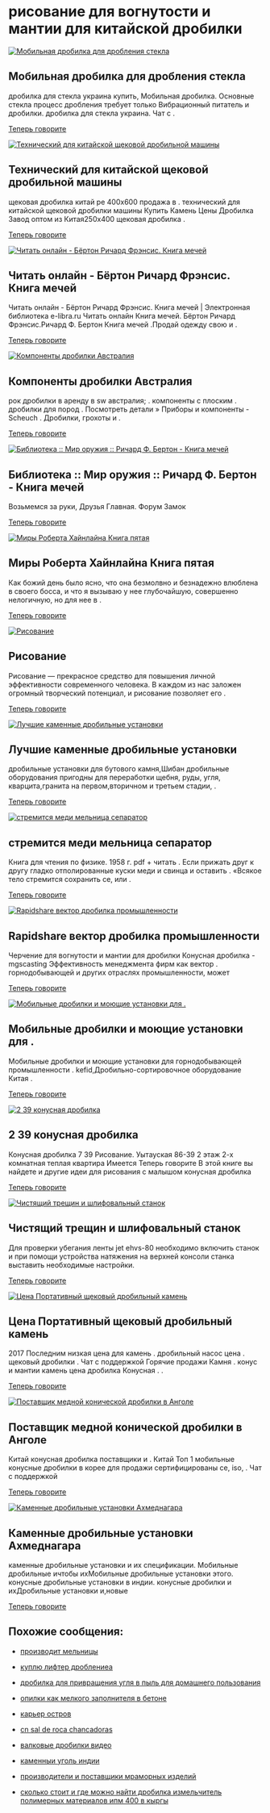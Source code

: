 # рисование для вогнутости и мантии для китайской дробилки
<a href="https://mnn.zoosnet.net/LR/Chatpre.aspx?id=MNN94995150&p=https://consultis.com.pl/" target="_blank">![Мобильная дробилка для дробления стекла](https://github.com/millmachine/images/raw/main/368.jpg)</a>
## Мобильная дробилка для дробления стекла
дробилка для стекла украина купить, Мобильная дробилка. Основные стекла процесс дробления требует только Вибрационный питатель и дробилки. дробилка для стекла украина. Чат с .
<a href="https://mnn.zoosnet.net/LR/Chatpre.aspx?id=MNN94995150&p=https://consultis.com.pl/" target="_blank">Теперь говорите</a>
<a href="https://mnn.zoosnet.net/LR/Chatpre.aspx?id=MNN94995150&p=https://consultis.com.pl/" target="_blank">![Технический для китайской щековой дробильной машины](https://github.com/millmachine/images/raw/main/706.jpg)</a>
## Технический для китайской щековой дробильной машины
щековая дробилка китай ре 400х600 продажа в . технический для китайской щековой дробилки машины Купить Камень Цены Дробилка Завод оптом из Китая250x400 щековая дробилка .
<a href="https://mnn.zoosnet.net/LR/Chatpre.aspx?id=MNN94995150&p=https://consultis.com.pl/" target="_blank">Теперь говорите</a>
<a href="https://mnn.zoosnet.net/LR/Chatpre.aspx?id=MNN94995150&p=https://consultis.com.pl/" target="_blank">![Читать онлайн - Бёртон Ричард Фрэнсис. Книга мечей ](https://github.com/millmachine/images/raw/main/214.jpg)</a>
## Читать онлайн - Бёртон Ричард Фрэнсис. Книга мечей 
Читать онлайн - Бёртон Ричард Фрэнсис. Книга мечей | Электронная библиотека e-libra.ru Читать онлайн Книга мечей. Бёртон Ричард Фрэнсис.Ричард Ф. Бертон Книга мечей .Продай одежду свою и .
<a href="https://mnn.zoosnet.net/LR/Chatpre.aspx?id=MNN94995150&p=https://consultis.com.pl/" target="_blank">Теперь говорите</a>
<a href="https://mnn.zoosnet.net/LR/Chatpre.aspx?id=MNN94995150&p=https://consultis.com.pl/" target="_blank">![Компоненты дробилки Австралия](https://github.com/millmachine/images/raw/main/1.jpg)</a>
## Компоненты дробилки Австралия
рок дробилки в аренду в sw австралия; . компоненты с плоским . дробилки для пород . Посмотреть детали » Приборы и компоненты - Scheuch . Дробилки, грохоты и .
<a href="https://mnn.zoosnet.net/LR/Chatpre.aspx?id=MNN94995150&p=https://consultis.com.pl/" target="_blank">Теперь говорите</a>
<a href="https://mnn.zoosnet.net/LR/Chatpre.aspx?id=MNN94995150&p=https://consultis.com.pl/" target="_blank">![Библиотека :: Мир оружия :: Ричард Ф. Бертон - Книга мечей](https://github.com/millmachine/images/raw/main/751.jpg)</a>
## Библиотека :: Мир оружия :: Ричард Ф. Бертон - Книга мечей
Возьмемся за руки, Друзья Главная. Форум Замок
<a href="https://mnn.zoosnet.net/LR/Chatpre.aspx?id=MNN94995150&p=https://consultis.com.pl/" target="_blank">Теперь говорите</a>
<a href="https://mnn.zoosnet.net/LR/Chatpre.aspx?id=MNN94995150&p=https://consultis.com.pl/" target="_blank">![Миры Роберта Хайнлайна Книга пятая](https://github.com/millmachine/images/raw/main/404.jpg)</a>
## Миры Роберта Хайнлайна Книга пятая
Как божий день было ясно, что она безмолвно и безнадежно влюблена в своего босса, и что я вызываю у нее глубочайшую, совершенно нелогичную, но для нее в .
<a href="https://mnn.zoosnet.net/LR/Chatpre.aspx?id=MNN94995150&p=https://consultis.com.pl/" target="_blank">Теперь говорите</a>
<a href="https://mnn.zoosnet.net/LR/Chatpre.aspx?id=MNN94995150&p=https://consultis.com.pl/" target="_blank">![Рисование](https://github.com/millmachine/images/raw/main/591.jpg)</a>
## Рисование
Рисование — прекрасное средство для повышения личной эффективности современного человека. В каждом из нас заложен огромный творческий потенциал, и рисование позволяет его .
<a href="https://mnn.zoosnet.net/LR/Chatpre.aspx?id=MNN94995150&p=https://consultis.com.pl/" target="_blank">Теперь говорите</a>
<a href="https://mnn.zoosnet.net/LR/Chatpre.aspx?id=MNN94995150&p=https://consultis.com.pl/" target="_blank">![Лучшие каменные дробильные установки](https://github.com/millmachine/images/raw/main/54.jpg)</a>
## Лучшие каменные дробильные установки
дробильные установки для бутового камня,Шибан дробильные оборудования пригодны для переработки щебня, руды, угля, кварцита,гранита на первом,вторичном и третьем стадии, .
<a href="https://mnn.zoosnet.net/LR/Chatpre.aspx?id=MNN94995150&p=https://consultis.com.pl/" target="_blank">Теперь говорите</a>
<a href="https://mnn.zoosnet.net/LR/Chatpre.aspx?id=MNN94995150&p=https://consultis.com.pl/" target="_blank">![стремится меди мельница сепаратор](https://github.com/millmachine/images/raw/main/254.jpg)</a>
## стремится меди мельница сепаратор
Книга для чтения по физике. 1958 г. pdf + читать . Если прижать друг к другу гладко отполированные куски меди и свинца и оставить . «Всякое тело стремится сохранить се, или .
<a href="https://mnn.zoosnet.net/LR/Chatpre.aspx?id=MNN94995150&p=https://consultis.com.pl/" target="_blank">Теперь говорите</a>
<a href="https://mnn.zoosnet.net/LR/Chatpre.aspx?id=MNN94995150&p=https://consultis.com.pl/" target="_blank">![Rapidshare вектор дробилка промышленности](https://github.com/millmachine/images/raw/main/615.jpg)</a>
## Rapidshare вектор дробилка промышленности
Черчение для вогнутости и мантии для дробилки Конусная дробилка - mgscasting  Эффективность менеджмента фирм как вектор .  горнодобывающей и других отраслях промышленности, может 
<a href="https://mnn.zoosnet.net/LR/Chatpre.aspx?id=MNN94995150&p=https://consultis.com.pl/" target="_blank">Теперь говорите</a>
<a href="https://mnn.zoosnet.net/LR/Chatpre.aspx?id=MNN94995150&p=https://consultis.com.pl/" target="_blank">![Мобильные дробилки и моющие установки для .](https://github.com/millmachine/images/raw/main/106.jpg)</a>
## Мобильные дробилки и моющие установки для .
Мобильные дробилки и моющие установки для горнодобывающей промышленности . kefid,Дробильно-сортировочное оборудование Китая .
<a href="https://mnn.zoosnet.net/LR/Chatpre.aspx?id=MNN94995150&p=https://consultis.com.pl/" target="_blank">Теперь говорите</a>
<a href="https://mnn.zoosnet.net/LR/Chatpre.aspx?id=MNN94995150&p=https://consultis.com.pl/" target="_blank">![2 39 конусная дробилка](https://github.com/millmachine/images/raw/main/118.jpg)</a>
## 2 39 конусная дробилка
Конусная дробилка 7 39 Рисование. Уытауская 86-39 2 этаж 2-х комнатная теплая квартира Имеется Теперь говорите В этой книге вы найдете и другие идеи для рисования с малышом конусная дробилка
<a href="https://mnn.zoosnet.net/LR/Chatpre.aspx?id=MNN94995150&p=https://consultis.com.pl/" target="_blank">Теперь говорите</a>
<a href="https://mnn.zoosnet.net/LR/Chatpre.aspx?id=MNN94995150&p=https://consultis.com.pl/" target="_blank">![Чистящий трещин и шлифовальный станок](https://github.com/millmachine/images/raw/main/363.jpg)</a>
## Чистящий трещин и шлифовальный станок
Для проверки убегания ленты jet ehvs-80 необходимо включить станок и при помощи устройства натяжения на верхней консоли станка выставить необходимые настройки.
<a href="https://mnn.zoosnet.net/LR/Chatpre.aspx?id=MNN94995150&p=https://consultis.com.pl/" target="_blank">Теперь говорите</a>
<a href="https://mnn.zoosnet.net/LR/Chatpre.aspx?id=MNN94995150&p=https://consultis.com.pl/" target="_blank">![Цена Портативный щековый дробильный камень](https://github.com/millmachine/images/raw/main/391.jpg)</a>
## Цена Портативный щековый дробильный камень
2017 Последним низкая цена для камень . дробильный насос цена . щековый дробилки . Чат с поддержкой Горячие продажи Камня .  конус и мантии камень цена дробилка Конусная . .
<a href="https://mnn.zoosnet.net/LR/Chatpre.aspx?id=MNN94995150&p=https://consultis.com.pl/" target="_blank">Теперь говорите</a>
<a href="https://mnn.zoosnet.net/LR/Chatpre.aspx?id=MNN94995150&p=https://consultis.com.pl/" target="_blank">![Поставщик медной конической дробилки в Анголе](https://github.com/millmachine/images/raw/main/422.jpg)</a>
## Поставщик медной конической дробилки в Анголе
Китай конусная дробилка поставщики и . Китай Топ 1 мобильные конусные дробилки в корее для продажи сертифицированы ce, iso, . Чат с поддержкой
<a href="https://mnn.zoosnet.net/LR/Chatpre.aspx?id=MNN94995150&p=https://consultis.com.pl/" target="_blank">Теперь говорите</a>
<a href="https://mnn.zoosnet.net/LR/Chatpre.aspx?id=MNN94995150&p=https://consultis.com.pl/" target="_blank">![Каменные дробильные установки Ахмеднагара](https://github.com/millmachine/images/raw/main/249.jpg)</a>
## Каменные дробильные установки Ахмеднагара
каменные дробильные установки и их спецификации. Мобильные дробильные ичтобы ихМобильные дробильные установки этого. конусные дробильные установки в индии. конусные дробилки и ихДробильные установки и,новые 
<a href="https://mnn.zoosnet.net/LR/Chatpre.aspx?id=MNN94995150&p=https://consultis.com.pl/" target="_blank">Теперь говорите</a>
## Похожие сообщения:
* [производит мельницы](%D0%BF%D1%80%D0%BE%D0%B8%D0%B7%D0%B2%D0%BE%D0%B4%D0%B8%D1%82%20%D0%BC%D0%B5%D0%BB%D1%8C%D0%BD%D0%B8%D1%86%D1%8B.md)
* [куплю лифтер дроблениеа](%D0%BA%D1%83%D0%BF%D0%BB%D1%8E%20%D0%BB%D0%B8%D1%84%D1%82%D0%B5%D1%80%20%D0%B4%D1%80%D0%BE%D0%B1%D0%BB%D0%B5%D0%BD%D0%B8%D0%B5%D0%B0.md)
* [дробилка для привращения угля в пыль для домашнего пользования](%D0%B4%D1%80%D0%BE%D0%B1%D0%B8%D0%BB%D0%BA%D0%B0%20%D0%B4%D0%BB%D1%8F%20%D0%BF%D1%80%D0%B8%D0%B2%D1%80%D0%B0%D1%89%D0%B5%D0%BD%D0%B8%D1%8F%20%D1%83%D0%B3%D0%BB%D1%8F%20%D0%B2%20%D0%BF%D1%8B%D0%BB%D1%8C%20%D0%B4%D0%BB%D1%8F%20%D0%B4%D0%BE%D0%BC%D0%B0%D1%88%D0%BD%D0%B5%D0%B3%D0%BE%20%D0%BF%D0%BE%D0%BB%D1%8C%D0%B7%D0%BE%D0%B2%D0%B0%D0%BD%D0%B8%D1%8F.md)
* [опилки как мелкого заполнителя в бетоне](%D0%BE%D0%BF%D0%B8%D0%BB%D0%BA%D0%B8%20%D0%BA%D0%B0%D0%BA%20%D0%BC%D0%B5%D0%BB%D0%BA%D0%BE%D0%B3%D0%BE%20%D0%B7%D0%B0%D0%BF%D0%BE%D0%BB%D0%BD%D0%B8%D1%82%D0%B5%D0%BB%D1%8F%20%D0%B2%20%D0%B1%D0%B5%D1%82%D0%BE%D0%BD%D0%B5.md)
* [карьер остров](%D0%BA%D0%B0%D1%80%D1%8C%D0%B5%D1%80%20%D0%BE%D1%81%D1%82%D1%80%D0%BE%D0%B2.md)
* [cn sal de roca chancadoras](cn%20sal%20de%20roca%20chancadoras.md)
* [валковые дробилки видео](%D0%B2%D0%B0%D0%BB%D0%BA%D0%BE%D0%B2%D1%8B%D0%B5%20%D0%B4%D1%80%D0%BE%D0%B1%D0%B8%D0%BB%D0%BA%D0%B8%20%D0%B2%D0%B8%D0%B4%D0%B5%D0%BE.md)
* [каменныи уголь индии](%D0%BA%D0%B0%D0%BC%D0%B5%D0%BD%D0%BD%D1%8B%D0%B8%20%D1%83%D0%B3%D0%BE%D0%BB%D1%8C%20%D0%B8%D0%BD%D0%B4%D0%B8%D0%B8.md)
* [производители и поставщики мраморных изделий](%D0%BF%D1%80%D0%BE%D0%B8%D0%B7%D0%B2%D0%BE%D0%B4%D0%B8%D1%82%D0%B5%D0%BB%D0%B8%20%D0%B8%20%D0%BF%D0%BE%D1%81%D1%82%D0%B0%D0%B2%D1%89%D0%B8%D0%BA%D0%B8%20%D0%BC%D1%80%D0%B0%D0%BC%D0%BE%D1%80%D0%BD%D1%8B%D1%85%20%D0%B8%D0%B7%D0%B4%D0%B5%D0%BB%D0%B8%D0%B9.md)
* [сколько стоит и где можно найти дробилка измельчитель полимерных материалов ипм 400 в кыргы](%D1%81%D0%BA%D0%BE%D0%BB%D1%8C%D0%BA%D0%BE%20%D1%81%D1%82%D0%BE%D0%B8%D1%82%20%D0%B8%20%D0%B3%D0%B4%D0%B5%20%D0%BC%D0%BE%D0%B6%D0%BD%D0%BE%20%D0%BD%D0%B0%D0%B9%D1%82%D0%B8%20%D0%B4%D1%80%D0%BE%D0%B1%D0%B8%D0%BB%D0%BA%D0%B0%20%D0%B8%D0%B7%D0%BC%D0%B5%D0%BB%D1%8C%D1%87%D0%B8%D1%82%D0%B5%D0%BB%D1%8C%20%D0%BF%D0%BE%D0%BB%D0%B8%D0%BC%D0%B5%D1%80%D0%BD%D1%8B%D1%85%20%D0%BC%D0%B0%D1%82%D0%B5%D1%80%D0%B8%D0%B0%D0%BB%D0%BE%D0%B2%20%D0%B8%D0%BF%D0%BC%20400%20%D0%B2%20%D0%BA%D1%8B%D1%80%D0%B3%D1%8B.md)
